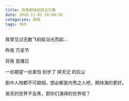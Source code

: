 ```yaml
---
title: 将夜剧场初观之尔雅
date: 2018-11-01 10:09:36
categories: 随笔
tags: 写作
---
```


我曾见过无数飞蚂蚁浴光而起...

<!-- more -->

昨夜
万圣节

将夜
首播日

一丝期望一丝害怕
别步了 择天记 的后尘

剧中人物都不可貌相，想必都是内秀之人吧，期待演的更好。

昊天的世界不会黑，那你们演绎的世界呢？
